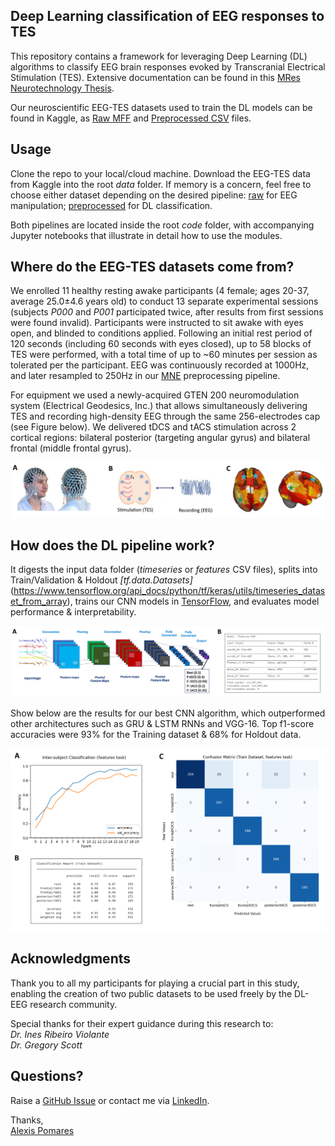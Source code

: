 ## Deep Learning classification of EEG responses to TES
This repository contains a framework for leveraging Deep Learning (DL) algorithms to classify EEG brain responses evoked by Transcranial Electrical Stimulation (TES). Extensive documentation can be found in this [MRes Neurotechnology Thesis](https://drive.google.com/file/d/1LB9YoMJ4HiKsqeFQbf2XXOco3DdwnjdF/view).

Our neuroscientific EEG-TES datasets used to train the DL models can be found in Kaggle, as [Raw MFF](https://www.kaggle.com/alexispomares/dissertation-raw) and [Preprocessed CSV](https://www.kaggle.com/alexispomares/dissertation-preprocessed) files.


## Usage
Clone the repo to your local/cloud machine. Download the EEG-TES data from Kaggle into the root *data* folder. If memory is a concern, feel free to choose either dataset depending on the desired pipeline: [raw](https://www.kaggle.com/alexispomares/dissertation-raw) for EEG manipulation; [preprocessed](https://www.kaggle.com/alexispomares/dissertation-preprocessed) for DL classification.

Both pipelines are located inside the root *code* folder, with accompanying Jupyter notebooks that illustrate in detail how to use the modules.


## Where do the EEG-TES datasets come from?
We enrolled 11 healthy resting awake participants (4 female; ages 20-37, average 25.0±4.6 years old) to conduct 13 separate experimental sessions (subjects *P000* and *P001* participated twice, after results from first sessions were found invalid). Participants were instructed to sit awake with eyes open, and blinded to conditions applied. Following an initial rest period of 120 seconds (including 60 seconds with eyes closed), up to 58 blocks of TES were performed, with a total time of up to ~60 minutes per session as tolerated per the participant. EEG was continuously recorded at 1000Hz, and later resampled to 250Hz in our [MNE](https://mne.tools/stable/index.html) preprocessing pipeline.

For equipment we used a newly-acquired GTEN 200 neuromodulation system (Electrical Geodesics, Inc.) that allows simultaneously delivering TES and recording high-density EEG through the same 256-electrodes cap (see Figure below). We delivered tDCS and tACS stimulation across 2 cortical regions: bilateral posterior (targeting angular gyrus) and bilateral frontal (middle frontal gyrus).

![Figure 1](https://github.com/alexispomares/DL-EEG-TES/blob/main/support-data/pics/Figure1.png?raw=true)


## How does the DL pipeline work?
It digests the input data folder (*timeseries* or *features* CSV files), splits into Train/Validation & Holdout *[tf.data.Datasets]*(https://www.tensorflow.org/api_docs/python/tf/keras/utils/timeseries_dataset_from_array), trains our CNN models in [TensorFlow](https://www.tensorflow.org/), and evaluates model performance & interpretability.

![Figure 2](https://github.com/alexispomares/DL-EEG-TES/blob/main/support-data/pics/Figure2.png?raw=true)

Show below are the results for our best CNN algorithm, which outperformed other architectures such as GRU & LSTM RNNs and VGG-16. Top f1-score accuracies were 93% for the Training dataset & 68% for Holdout data.

![Figure 3](https://github.com/alexispomares/DL-EEG-TES/blob/main/support-data/pics/Figure3.png?raw=true)


## Acknowledgments
Thank you to all my participants for playing a crucial part in this study, enabling the creation of two public datasets to be used freely by the DL-EEG research community.

Special thanks for their expert guidance during this research to:  
*Dr. Ines Ribeiro Violante*  
*Dr. Gregory Scott*  


## Questions?
Raise a [GitHub Issue](https://github.com/alexispomares/DL-EEG-TES/issues) or contact me via [LinkedIn](https://www.linkedin.com/in/alexispomares/).

Thanks,  
[Alexis Pomares](https://www.linkedin.com/in/alexispomares/)
